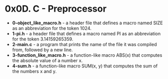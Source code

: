 # 0x0D. C - Preprocessor

- **0-object_like_macro.h** - a header file that defines a macro named SIZE as an abbreviation for the token 1024.
- **1-pi.h** - a header file that defines a macro named PI as an abbreviation for the token 3.14159265359.
- **2-main.c** - a program that prints the name of the file it was compiled from, followed by a new line.
- **3-function_like_macro.h** - a function-like macro ABS(x) that computes the absolute value of a number x.
- **4-sum.h** - a function-like macro SUM(x, y) that computes the sum of the numbers x and y.
